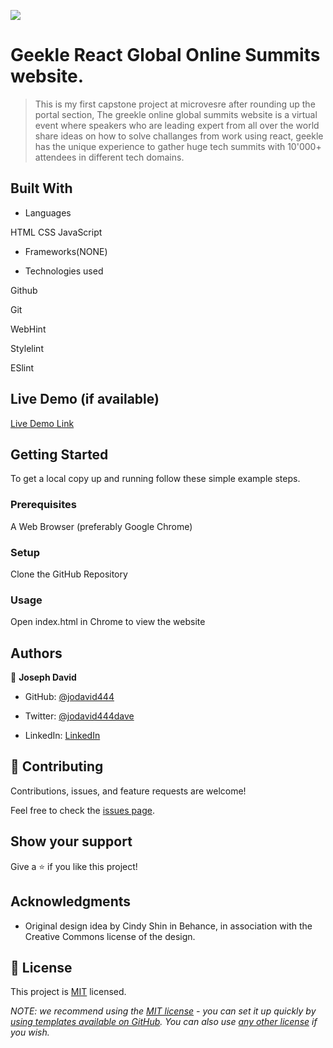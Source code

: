 ![](https://img.shields.io/badge/Microverse-blueviolet)

# Geekle React Global Online Summits website.

> This is my first capstone project at microvesre after rounding up the portal section, The greekle online global summits website is a virtual event where speakers who are leading expert from all over the world share ideas on how to solve challanges from work using react, geekle has the unique experience to gather huge tech summits with 10'000+ attendees in different tech domains.


## Built With

- Languages 

HTML
CSS
JavaScript

- Frameworks(NONE)

- Technologies used

Github

Git

WebHint

Stylelint

ESlint

## Live Demo (if available)

[Live Demo Link](https://jodavid444.github.io/First-Capstone-Project/)

## Getting Started

To get a local copy up and running follow these simple example steps.

### Prerequisites

A Web Browser (preferably Google Chrome)

### Setup

Clone the GitHub Repository

### Usage

Open index.html in Chrome to view the website


## Authors

👤 **Joseph David**

- GitHub: [@jodavid444](https://github.com/jodavid444)

- Twitter: [@jodavid444dave](https://twitter.com/jodavid444dave)

- LinkedIn: [LinkedIn](https://linkedin.com/in/joseph-david-01a8a5243)


## 🤝 Contributing

Contributions, issues, and feature requests are welcome!

Feel free to check the [issues page](../../issues/).

## Show your support

Give a ⭐️ if you like this project!

## Acknowledgments

- Original design idea by Cindy Shin in Behance, in association with the Creative Commons license of the design.

## 📝 License

This project is [MIT](./LICENSE) licensed.

_NOTE: we recommend using the [MIT license](https://choosealicense.com/licenses/mit/) - you can set it up quickly by [using templates available on GitHub](https://docs.github.com/en/communities/setting-up-your-project-for-healthy-contributions/adding-a-license-to-a-repository). You can also use [any other license](https://choosealicense.com/licenses/) if you wish._
